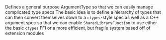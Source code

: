 ### <a id="McUtils.McUtils.Extensions.ArgumentSignature.<PrimitiveType Instance>"><PrimitiveType Instance></a>
Defines a general purpose ArgumentType so that we can easily manage complicated type specs
    The basic idea is to define a hierarchy of types that can then convert themselves down to
    a `ctypes`-style spec as well as a C++ argument spec so that we can enable `SharedLibraryFunction`
    to use either the basic `ctypes` FFI or a more efficient, but fragile system based off of extension modules

